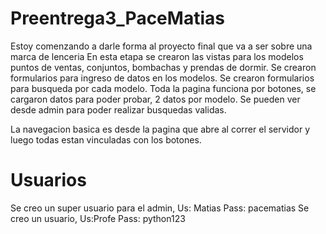 # Preentrega3_PaceMatias
Estoy comenzando a darle forma al proyecto final que va a ser sobre una marca de lenceria
En esta etapa se crearon las vistas para los modelos puntos de ventas, conjuntos, bombachas y prendas de dormir.
Se crearon formularios para ingreso de datos en los modelos.
Se crearon formularios para busqueda por cada modelo.
Toda la pagina funciona por botones, se cargaron datos para poder probar, 2 datos por modelo.
Se pueden ver desde admin para poder realizar busquedas validas.

La navegacion basica es desde la pagina que abre al correr el servidor y luego todas estan vinculadas con los botones.





# Usuarios
Se creo un super usuario para el admin, Us: Matias Pass: pacematias
Se creo un usuario, Us:Profe Pass: python123
